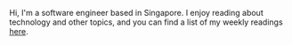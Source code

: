 Hi, I'm a software engineer based in Singapore. I enjoy reading about technology and other topics, and you can find a list of my weekly readings [here](./readings.html).
